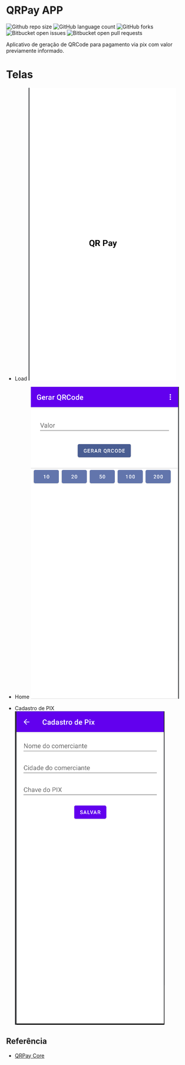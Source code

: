 # QRPay APP

![Github repo size](https://img.shields.io/github/repo-size/gsantosc18/qrpay-app?style=for-the-badge)
![GitHub language count](https://img.shields.io/github/languages/count/gsantosc18/qrpay-app?style=for-the-badge)
![GitHub forks](https://img.shields.io/github/forks/gsantosc18/qrpay-app?style=for-the-badge)
![Bitbucket open issues](https://img.shields.io/bitbucket/issues/gsantosc18/qrpay-app?style=for-the-badge)
![Bitbucket open pull requests](https://img.shields.io/bitbucket/pr-raw/gsantosc18/qrpay-app?style=for-the-badge)


Aplicativo de geração de QRCode para pagamento via pix com valor previamente informado.

# Telas

- Load
![Load Screen](./docs/load.png)

- Home
![Home Screen](./docs/home.png)

- Cadastro de PIX
![Create Pix Screen](./docs/cadastro_pix.png)

## Referência

- [QRPay Core](http://github/gsantosc18/qrpay)
